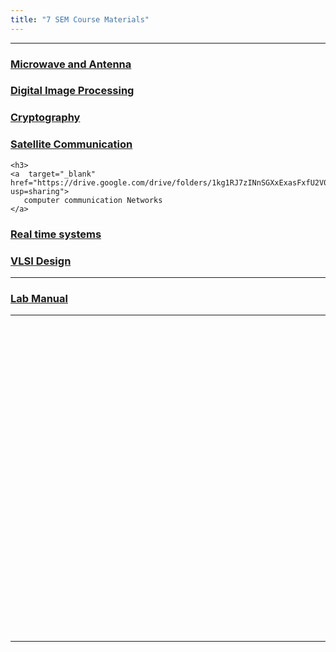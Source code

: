 ```yaml
---
title: "7 SEM Course Materials"
---
```


<!--
<a  target="_blank" href="https://drive.google.com/open?id=0B9cqMjKT9M-dWm9fdTAxTUZ4d1U">Syllabus</a>
<a target="_blank"  href="https://drive.google.com/open?id=0B9cqMjKT9M-dYUVPX3Z3aERjZHc">Scheme</a>
<a target="_blank"  href="https://drive.google.com/file/d/19LEg3ILKkxJzJi7C6rTstrqaz3YRMqOk/view?usp=drivesdk">Time Table</a>
-->


<hr>
<h3>  
    <a  target="_blank" href="https://drive.google.com/drive/folders/1Nsy6AFKAI6ZSKSI2Nh5VXGNdl-F0X18N?usp=sharing"> 
       Microwave and Antenna
    </a>

<h3>  
    <a  target="_blank" href="https://drive.google.com/drive/folders/14YVmVgfWCGYcutY4lba41PbukG7H7sne?usp=sharing"> 
       Digital Image Processing
    </a>

</h3>

<h3>  
    <a  target="_blank" href="https://drive.google.com/drive/folders/1PbO619IoCncLQlJ9S6tq8l9sbXa72yJ6?usp=sharing"> 
       Cryptography
    </a>

</h3>

<h3>  
    <a  target="_blank" href="https://drive.google.com/drive/folders/1QfOGhsFKUywEcMRwIPnb2h5-TQm7Im9e?usp=sharing"> 
       Satellite Communication
    </a>

</h3>

    <h3>  
    <a  target="_blank" href="https://drive.google.com/drive/folders/1kg1RJ7zINnSGXxExasFxfU2V0enC_kh9?usp=sharing"> 
       computer communication Networks
    </a>

</h3>
    <h3>  
    <a  target="_blank" href="https://drive.google.com/drive/folders/1fB-6i8ZOgbh08iX2_yYeXLvODOtns9Gz?usp=sharing"> 
       Real time systems
    </a>

</h3>
    <h3>  
    <a  target="_blank" href="https://drive.google.com/drive/folders/1bHRl9Ks5QVNoGUDJ77iTKBLKLlKrxuRv?usp=sharing"> 
       VLSI Design
    </a>

</h3>
    <hr>
<h3>  
    <a  target="_blank" href="https://drive.google.com/drive/folders/1OE0AogXjKI2i_Sh6cPmmHinOjZQL8NcD?usp=sharing"> 
       Lab Manual
    </a>

</h3>


<hr>




<br><br><br><br><br><br><br><br><br><br><br><br><br><br><br><br><br><br><br><br><br><br><br><br><br><br><br><br><br>


<hr>

<!---


###### COMPUTER COMMUNICATION NETWORKS 

 Part A

* <a  target="_blank" href="https://drive.google.com/open?id=0B9cqMjKT9M-dWW9XWlQ1Z1Bzazg">Unit 1</a>
* <a  target="_blank" href="https://drive.google.com/open?id=0B9cqMjKT9M-dRFRteDBQaVo2dlU">Unit 2</a>
* <a  target="_blank" href="https://drive.google.com/open?id=0B9cqMjKT9M-dSlpsaEN0YVNZek0">Unit 3</a>
* <a  target="_blank" href="https://drive.google.com/open?id=0B9cqMjKT9M-dMU9ZZ2ZvVGRNMUU">Unit 4</a> 

 Part B
  
* <a  target="_blank" href="https://drive.google.com/open?id=0B9cqMjKT9M-dZzlJeFg1X3hQUG8">Unit 5</a>
* <a  target="_blank" href="https://drive.google.com/open?id=0B9cqMjKT9M-deHREanZXbHVlTXM">Unit 6</a>
* <a  target="_blank" href="https://drive.google.com/open?id=0B9cqMjKT9M-dUXRqN1pJSXBwRG8">Unit 7</a>
* <a  target="_blank" href="https://drive.google.com/open?id=0B9cqMjKT9M-dX2JndUtVaHJSWHM">Unit 8</a>

<a href="#" style="float: right;">
  <img src="https://ecernsit.github.io/assets/top.png"   style="float: right;"  style="width:42px;height:42px;border:0;">
</a><br><br><br><br><br><br><br>


###### OPTICAL FIBER COMMUNICATION 

 Part A

* <a  target="_blank" href="https://drive.google.com/open?id=0B9cqMjKT9M-dZlFiaE5mV0JrR1U">Unit 1</a>
* <a  target="_blank" href="https://drive.google.com/open?id=0B9cqMjKT9M-da2lZNWtId1c1YzA">Unit 2</a>
* <a  target="_blank" href="https://drive.google.com/open?id=0B9cqMjKT9M-dOEVqZnB2OFZhOUU">Unit 3</a>
* Unit 4 

 Part B
  
* <a  target="_blank" href="https://drive.google.com/open?id=0B9cqMjKT9M-dLW9CZGMzY29fVlU">Unit 5</a>
* Unit 6   
* Unit 7 
* Unit 8  

<a href="#" style="float: right;">
  <img src="https://ecernsit.github.io/assets/top.png"   style="float: right;"  style="width:42px;height:42px;border:0;">
</a><br><br><br><br><br><br><br>


###### POWER ELECTRONICS
 Part A

* <a  target="_blank" href="https://drive.google.com/open?id=0B9cqMjKT9M-demIyUnljYkZtNmc">Unit 1</a>
* <a  target="_blank" href="https://drive.google.com/open?id=0B9cqMjKT9M-dMDczdENuRmF6NTA">Unit 2</a>
* <a  target="_blank" href="https://drive.google.com/open?id=0B9cqMjKT9M-dX1JrSnRVc28zN00">Unit 3</a>
* <a  target="_blank" href="https://drive.google.com/open?id=0B9cqMjKT9M-dZTI0cGlHLXVVMkE">Unit 4</a>

 Part B
  
* Unit 5  
* Unit 6   
* Unit 7 
* Unit 8  

<a href="#" style="float: right;">
  <img src="https://ecernsit.github.io/assets/top.png"   style="float: right;"  style="width:42px;height:42px;border:0;">
</a><br><br><br><br><br><br><br>


######  EMBEDED SYSTEM DESIGN 

 Part A

* <a  target="_blank" href="https://drive.google.com/open?id=0B9cqMjKT9M-dM0ZjWk9CVmtyWmc">Unit 1</a>
* Unit 2
* Unit 3  
* Unit 4 

 Part B     
  
* <a  target="_blank" href="https://drive.google.com/open?id=0B9cqMjKT9M-dNi1JNHRJOTNQR3c">Unit 5</a>
* Unit 6   
* <a  target="_blank" href="https://drive.google.com/open?id=0B9cqMjKT9M-dclk4TUVlbmhuVEU">Unit 7</a>
* Unit 8  

<a href="#" style="float: right;">
  <img src="https://ecernsit.github.io/assets/top.png"   style="float: right;"  style="width:42px;height:42px;border:0;">
</a><br><br><br><br><br><br><br>


###### DSP ALGORITHMS AND ARCHITECTURE 

 Part A

* <a  target="_blank" href="https://drive.google.com/open?id=0B9cqMjKT9M-dYXRKbmNuU3FsdkU">Unit 1</a>
* Unit 2
* <a  target="_blank" href="https://drive.google.com/open?id=0B9cqMjKT9M-dSS1lemxicHVIMHM">Unit 3</a>
* <a  target="_blank" href="https://drive.google.com/open?id=0B9cqMjKT9M-dUllKbFlvNmplMTQ">Unit 4</a>

 Part B
  
* Unit 5  
* Unit 6
* <a  target="_blank" href="https://drive.google.com/open?id=0B9cqMjKT9M-dZ0xhNm9sZEhLS0U">Unit 7</a>
* Unit 8  

<a href="#" style="float: right;">
  <img src="https://ecernsit.github.io/assets/top.png"   style="float: right;"  style="width:42px;height:42px;border:0;">
</a><br><br><br><br><br><br><br>


###### IMAGE PROCESSING

 Part A

* <a  target="_blank" href="https://drive.google.com/open?id=0B9cqMjKT9M-ddDFLZkFmS3pBQUU">Unit 1</a>
* <a  target="_blank" href="https://drive.google.com/open?id=0B9cqMjKT9M-daVo0cDd0dTMyZjA">Unit 2</a>
* <a  target="_blank" href="https://drive.google.com/open?id=0B9cqMjKT9M-dQjlsMXp5V0tyejg">Unit 3</a>
* Unit 4

 Part B
  
* Unit 5
* <a  target="_blank" href="https://drive.google.com/open?id=0B9cqMjKT9M-dTUdmTlpPblM1Zk0">Unit 6</a>
* Unit 7
* <a  target="_blank" href="https://drive.google.com/open?id=0B9cqMjKT9M-dSUFJbTU5V0Y3bXM">Unit 8</a>
<a href="#" style="float: right;">
  <img src="https://ecernsit.github.io/assets/top.png"   style="float: right;"  style="width:42px;height:42px;border:0;">
</a><br><br><br><br><br><br><br>



<hr>
--->

